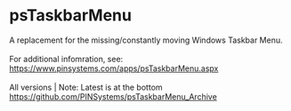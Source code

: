 # psTaskbarMenu
A replacement for the missing/constantly moving Windows Taskbar Menu. <br/> 
<br/>
For additional infomration, see: <br/>
https://www.pinsystems.com/apps/psTaskbarMenu.aspx <br/>
<br/>
All versions  |  Note: Latest is at the bottom <br/>
https://github.com/PINSystems/psTaskbarMenu_Archive <br/>
